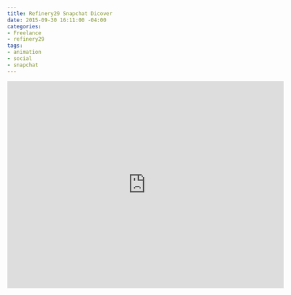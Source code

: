 ```yaml
---
title: Refinery29 Snapchat Dicover
date: 2015-09-30 16:11:00 -04:00
categories:
- Freelance
- refinery29
tags:
- animation
- social
- snapchat
---
```


<div class="video-vertical">
<iframe src="https://player.vimeo.com/video/253505192" width="640" height="480" frameborder="0" webkitallowfullscreen mozallowfullscreen allowfullscreen></iframe>
</div>
